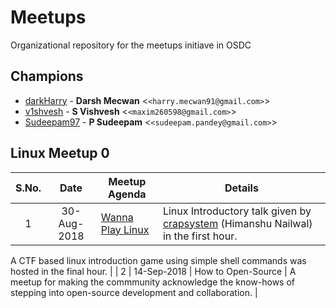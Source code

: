 # Meetups
Organizational repository for the meetups initiave in OSDC

## Champions
* [darkHarry](https://github.com/darkharry) - **Darsh Mecwan** &lt;`<harry.mecwan91@gmail.com>`&gt;
* [v1shvesh](https://github.com/v1shvesh) - **S Vishvesh** &lt;`<maxim260598@gmail.com>`&gt;
* [Sudeepam97](https://github.com/Sudeepam97) - **P Sudeepam** &lt;`<sudeepam.pandey@gmail.com>`&gt;

## Linux Meetup 0

| S.No. | Date | Meetup Agenda | Details | 
| :---: | :--: | ------ | ---------- |
|   1   | 30-Aug-2018 | [Wanna Play Linux](./linux-meetup-0) | Linux Introductory talk given by [crapsystem](https://github.com/crapsystem) (Himanshu Nailwal) in the first hour.
A CTF based linux introduction game using simple shell commands was hosted in the final hour.
 |
|   2   | 14-Sep-2018 | How to Open-Source | A meetup for making the commmunity acknowledge the know-hows of stepping into open-source development and collaboration. |
